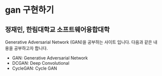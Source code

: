 # gan 구현하기

## 정재민, 한림대학교 소프트웨어융합대학

Generative Adversarial Network (GAN)을 공부하는 사이트 입니다.
다음과 같은 내용을 공부하고자 합니다.

- GAN: Generative Adversarial Network
- DCGAN: Deep Convolutional
- CycleGAN: Cycle GAN


